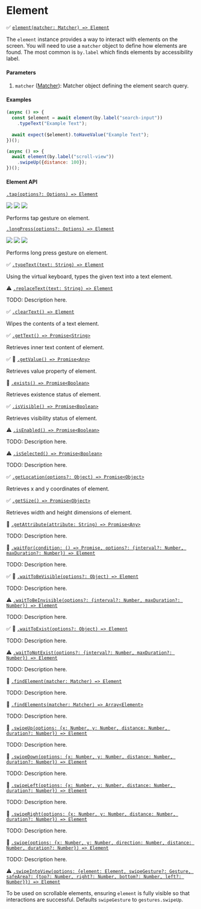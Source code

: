 # Element

:white_check_mark: [```element(matcher: Matcher) => Element```](./)

The `element` instance provides a way to interact with elements on the screen. You will need to use a `matcher` object to define how elements are found. The most common is `by.label` which finds elements by accessibility label.

#### Parameters

1. `matcher` ([Matcher](./matchers.md)): Matcher object defining the element search query.

#### Examples

```javascript
(async () => {
  const $element = await element(by.label("search-input"))
    .typeText("Example Text");
  
  await expect($element).toHaveValue("Example Text");
})();
```

```javascript
(async () => {
  await element(by.label("scroll-view"))
    .swipeUp({distance: 100});
})();
```
#### Element API

[```.tap(options?: Options) => Element```](./element/tap.md)

<img src="https://img.shields.io/badge/Dev-WIP-orange.svg" /> <img src="https://img.shields.io/badge/Docs-WIP-orange.svg" /> <img src="https://img.shields.io/badge/Tests-WIP-orange.svg" />

Performs tap gesture on element.

[```.longPress(options?: Options) => Element```](./element/longPress.md)

<img src="https://img.shields.io/badge/Dev-Done-green.svg" /> <img src="https://img.shields.io/badge/Docs-WIP-orange.svg" /> <img src="https://img.shields.io/badge/Tests-Done-green.svg" />

Performs long press gesture on element.

:white_check_mark: [```.typeText(text: String) => Element```](./element/typeText.md)

Using the virtual keyboard, types the given text into a text element.

:warning: [```.replaceText(text: String) => Element```](./element/replaceText.md)

TODO: Description here.

:white_check_mark: [```.clearText() => Element```](./element/clearText.md)

Wipes the contents of a text element.

:white_check_mark: [```.getText() => Promise<String>```](./element/getText.md)

Retrieves inner text content of element.

:white_check_mark: :hammer: [```.getValue() => Promise<Any>```](./element/getValue.md)

Retrieves value property of element.

:hammer: [```.exists() => Promise<Boolean>```](./element/exists.md)

Retrieves existence status of element.

:white_check_mark: [```.isVisible() => Promise<Boolean>```](./element/isVisible.md)

Retrieves visibility status of element.

:warning: [```.isEnabled() => Promise<Boolean>```](./element/isEnabled.md)

TODO: Description here.

:warning: [```.isSelected() => Promise<Boolean>```](./element/isSelected.md)

TODO: Description here.

:white_check_mark: [```.getLocation(options?: Object) => Promise<Object>```](./element/getLocation.md)

Retrieves x and y coordinates of element.

:white_check_mark: [```.getSize() => Promise<Object>```](./element/getSize.md)

Retrieves width and height dimensions of element.

:hammer: [```.getAttribute(attribute: String) => Promise<Any>```](./element/getAttribute.md)

TODO: Description here.

:hammer: [```.waitFor(condition: () => Promise, options?: {interval?: Number, maxDuration?: Number}) => Element```](./element/waitFor.md)

TODO: Description here.

:white_check_mark: :hammer: [```.waitToBeVisible(options?: Object) => Element```](./element/waitToBeVisible.md)

TODO: Description here.

:warning: [```.waitToBeInvisible(options?: {interval?: Number, maxDuration?: Number}) => Element```](./element/waitNotToBeVisible.md)

TODO: Description here.

:white_check_mark: :hammer: [```.waitToExist(options?: Object) => Element```](./element/waitToExist.md)

TODO: Description here.

:warning: [```.waitToNotExist(options?: {interval?: Number, maxDuration?: Number}) => Element```](./element/waitToExist.md)

TODO: Description here.

:hammer: [```.findElement(matcher: Matcher) => Element```](./element/findElement.md)

TODO: Description here.

:hammer: [```.findElements(matcher: Matcher) => Array<Element>```](./element/findElements.md)

TODO: Description here.

:hammer: [```.swipeUp(options: {x: Number, y: Number, distance: Number, duration?: Number}) => Element```](./device/swipeUp.md)

TODO: Description here.

:hammer: [```.swipeDown(options: {x: Number, y: Number, distance: Number, duration?: Number}) => Element```](./device/swipeDown.md)

TODO: Description here.

:hammer: [```.swipeLeft(options: {x: Number, y: Number, distance: Number, duration?: Number}) => Element```](./device/swipeLeft.md)

TODO: Description here.

:hammer: [```.swipeRight(options: {x: Number, y: Number, distance: Number, duration?: Number}) => Element```](./device/swipeRight.md)

TODO: Description here.

:hammer: [```.swipe(options: {x: Number, y: Number, direction: Number, distance: Number, duration?: Number}) => Element```](./device/swipe.md)

TODO: Description here.

:warning: [```.swipeIntoView(options: {element: Element, swipeGesture?: Gesture, safeArea?: {top?: Number, right?: Number, bottom?: Number, left?: Number}}) => Element```](./device/swipeIntoView.md)

To be used on scrollable elements, ensuring `element` is fully visible so that interactions are successful. Defaults `swipeGesture` to `gestures.swipeUp`.

